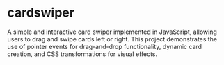 # cardswiper
A simple and interactive card swiper implemented in JavaScript, allowing users to drag and swipe cards left or right. This project demonstrates the use of pointer events for drag-and-drop functionality, dynamic card creation, and CSS transformations for visual effects.
